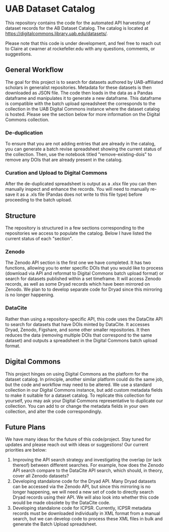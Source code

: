 # UAB Dataset Catalog

This repository contains the code for the automated API harvesting of dataset records for the AB Dataset Catalog. The catalog is located at https://digitalcommons.library.uab.edu/datasets/. 

Please note that this code is under development, and feel free to reach out to Claire at cwarner at rockefeller.edu with any questions, comments, or suggestions. 

## General Workflow

The goal for this project is to search for datasets authored by UAB-affiliated scholars in generalist repositories. Metadata for these datasets is then downloaded as  JSON file. The code then loads in the data as a Pandas dataframe and manipulates it to generate a new dataframe. This dataframe is compatible with the batch upload spreadsheet the corresponds to the collection in the UAB Digital Commons instance where the dataset catalog is hosted. Please see the section below for more information on the Digital Commons collection.

### De-duplication

To ensure that you are not adding entries that are already in the catalog, you can generate a batch revise spreadsheet showing the current status of the collection. Then, use the notebook titled "remove-existing-dois" to remove any DOIs that are already present in the catalog. 

### Curation and Upload to Digital Commons

After the de-duplicated spreadsheet is output as a .xlsx file you can then manually inspect and enhance the records. You will need to manually re-save it as a .xls file (Pandas does not write to this file type) before proceeding to the batch upload.

## Structure 

The repository is structured in a few sections corresponding to the repositories we access to populate the catalog. Below I have listed the current status of each "section".

### Zenodo

The Zenodo API section is the first one we have completed. It has two functions, allowing you to enter specific DOIs that you would like to process (download via API and reformat to Digital Commons batch upload format) or search for datasets published within a set timeframe. It will access Zenodo records, as well as some Dryad records which have been mirrored on Zenodo. We plan to to develop separate code for Dryad since this mirroring is no longer happening. 

### DataCite

Rather than using a repository-specific API, this code uses the DataCite API to search for datasets that have DOIs minted by DataCite. It accesses Dryad, Zenodo, Figshare, and some other smaller repositories. It then reduces the data (removing multiple DOIs that correspond to the same dataset) and outputs a spreadsheet in the Digital Commons batch upload format. 

## Digital Commons

This project hinges on using Digital Commons as the platform for the dataset catalog. In principle, another similar platform could do the same job, but the code and workflow may need to be altered. We use a standard collection in our Digital Commons instance, but add custom metadata fields to make it suitable for a dataset catalog. To replicate this collection for yourself, you may ask your Digital Commons representative to duplicate our collection. You can add to or change the metadata fields in your own collection, and alter the code correspondingly.   

## Future Plans

We have many ideas for the future of this code/project. Stay tuned for updates and please reach out with ideas or suggestions! Our current priorities are below:

 1. Improving the API search strategy and investigating the overlap (or lack thereof) between different searches. For example, how does the Zenodo API search compare to the DataCite API search, which should, in theory, cover all Zenodo datasets?
 2. Developing standalone code for the Dryad API. Many Dryad datasets can be accessed via the Zenodo API, but since this mirroring is no longer happening, we will need a new set of code to directly search Dryad records using their API. We will also look into whether this code would be made obsolete by the DataCite code.
 3. Developing standalone code for ICPSR. Currently, ICPSR metadata records must be downloaded individually in XML format from a manual search, but we can develop code to process these XML files in bulk and generate the Batch Upload spreadsheet.
 
